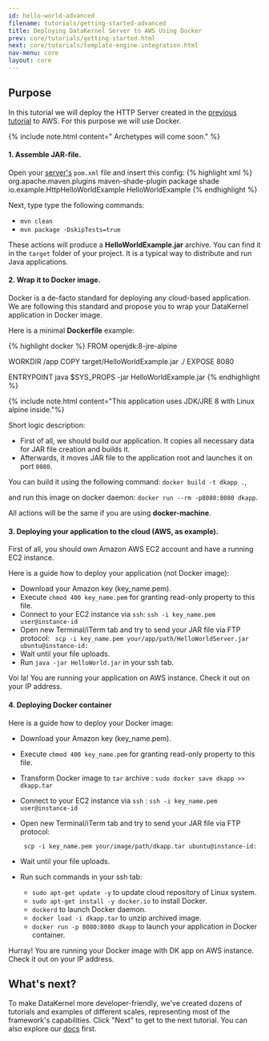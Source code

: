 ```yaml
---
id: hello-world-advanced
filename: tutorials/getting-started-advanced
title: Deploying DataKernel Server to AWS Using Docker
prev: core/tutorials/getting-started.html
next: core/tutorials/template-engine-integration.html
nav-menu: core
layout: core
---
```


## Purpose
In this tutorial we will deploy the HTTP Server created in the 
[previous tutorial](/docs/core/tutorials/getting-started.html) to AWS. For this purpose we will use Docker.

{% include note.html content=" Archetypes will come soon." %}

#### 1. Assemble JAR-file.
Open your [server's](/docs/core/tutorials/getting-started.html) `pom.xml` file and insert this config:
{% highlight xml %}
<build>
    <plugins>
        <!-- Make this jar executable -->
        <plugin>
            <groupId>org.apache.maven.plugins</groupId>
            <artifactId>maven-shade-plugin</artifactId>
            <executions>
                <execution>
                    <phase>package</phase>
                    <goals>
                        <goal>shade</goal>
                    </goals>
                    <configuration>
                        <transformers>
                            <transformer
                                    implementation="org.apache.maven.plugins.shade.resource.ManifestResourceTransformer">
                                <mainClass>io.example.HttpHelloWorldExample</mainClass>
                            </transformer>
                        </transformers>
                        <finalName>HelloWorldExample</finalName>
                    </configuration>
                </execution>
            </executions>
        </plugin>
    </plugins>
</build>
{% endhighlight %}

Next, type type the following commands:
- `mvn clean`
- `mvn package -DskipTests=true`

These actions will produce a **HelloWorldExample.jar** archive.
You can find it in the `target` folder of your project.
It is a typical way to distribute and run Java applications.

#### 2. Wrap it to Docker image.

Docker is a de-facto standard for deploying any cloud-based application.
We are following this standard and propose you to wrap your DataKernel application in Docker image.

Here is a minimal **Dockerfile** example:

{% highlight docker %}
FROM openjdk:8-jre-alpine

WORKDIR /app
COPY target/HelloWorldExample.jar ./
EXPOSE 8080

ENTRYPOINT java $SYS_PROPS -jar HelloWorldExample.jar
{% endhighlight %}

{% include note.html content="This application uses JDK/JRE 8 with Linux alpine inside."%}

Short logic description:
- First of all, we should build our application. It copies all necessary data for JAR file creation and builds it.
- Afterwards, it moves JAR file to the application root and launches it on port `8080`.

You can build it using the following command: `docker build -t dkapp .`,

and run this image on docker daemon: `docker run --rm -p8080:8080 dkapp`.

All actions will be the same if you are using **docker-machine**.

#### 3. Deploying your application to the cloud (AWS, as example).

First of all, you should own Amazon AWS EC2 account and have a running EC2 instance.

Here is a guide how to deploy your application (not Docker image):
* Download your Amazon key (key_name.pem).
* Execute `chmod 400 key_name.pem` for granting read-only property to this file.
* Connect to your EC2 instance via `ssh`:
    ```ssh -i key_name.pem user@instance-id```
* Open new Terminal/iTerm tab and try to send your JAR file via FTP protocol:
    ``` scp -i key_name.pem your/app/path/HelloWorldServer.jar ubuntu@instance-id:```
* Wait until your file uploads.
* Run `java -jar HelloWorld.jar` in your ssh tab.

Voi la! You are running your application on AWS instance. Check it out on your IP address.


#### 4. Deploying Docker container

Here is a guide how to deploy your Docker image:
* Download your Amazon key (key_name.pem).
* Execute `chmod 400 key_name.pem` for granting read-only property to this file.
* Transform Docker image to `tar` archive : `sudo docker save dkapp >> dkapp.tar`
* Connect to your EC2 instance via `ssh` :
    ```ssh -i key_name.pem user@instance-id```
* Open new Terminal/iTerm tab and try to send your JAR file via FTP protocol:

    ``` scp -i key_name.pem your/image/path/dkapp.tar ubuntu@instance-id:```
* Wait until your file uploads.
* Run such commands in your ssh tab:
    - `sudo apt-get update -y` to update cloud repository of Linux system.
    - `sudo apt-get install -y docker.io` to install Docker.
    - `dockerd` to launch Docker daemon.
    - `docker load -i dkapp.tar` to unzip archived image.
    - `docker run -p 8080:8080 dkapp` to launch your application in Docker container.

Hurray! You are running your Docker image with DK app on AWS instance.
Check it out on your IP address.

## What's next?
To make DataKernel more developer-friendly, we've created dozens of tutorials and examples of different scales, 
representing most of the framework's capabilities. Click "Next" to get to the next tutorial. You can also explore our 
[docs](/docs/core/index.html) first.




